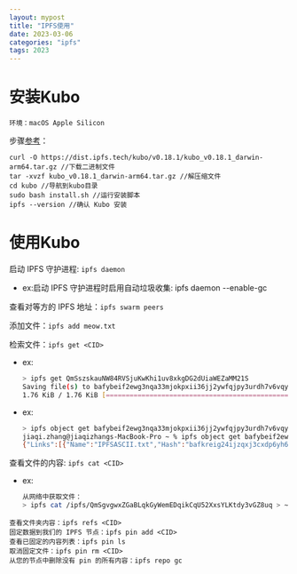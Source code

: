 ```yaml
---
layout: mypost
title: "IPFS使用"
date: 2023-03-06
categories: "ipfs"
tags: 2023
---
```


# 安装Kubo

```
环境：macOS Apple Silicon
```

步骤[参考](https://docs.ipfs.tech/install/command-line/#install-official-binary-distributions)：

```
curl -O https://dist.ipfs.tech/kubo/v0.18.1/kubo_v0.18.1_darwin-arm64.tar.gz //下载二进制文件
tar -xvzf kubo_v0.18.1_darwin-arm64.tar.gz //解压缩文件
cd kubo //导航到kubo目录
sudo bash install.sh //运行安装脚本
ipfs --version //确认 Kubo 安装
```

# 使用Kubo

启动 IPFS 守护进程: ``ipfs daemon ``

- ex:启动 IPFS 守护进程时启用自动垃圾收集: ipfs daemon --enable-gc 

查看对等方的 IPFS 地址：``ipfs swarm peers``

添加文件：``ipfs add meow.txt``

检索文件：``ipfs get <CID>``

- ex:

  ```bash
  > ipfs get QmSszskauNW84RVSjuKwKhi1uv8xkgDG2dUiaWEZaMM21S
  Saving file(s) to bafybeif2ewg3nqa33mjokpxii36jj2ywfqjpy3urdh7v6vqyfjoocvgy3a
  1.76 KiB / 1.76 KiB [==============================================] 100.00% 0s
  ```

- ex:

  ```bash
  > ipfs object get bafybeif2ewg3nqa33mjokpxii36jj2ywfqjpy3urdh7v6vqyfjoocvgy3a
  jiaqi.zhang@jiaqizhangs-MacBook-Pro ~ % ipfs object get bafybeif2ewg3nqa33mjokpxii36jj2ywfqjpy3urdh7v6vqyfjoocvgy3a
  {"Links":[{"Name":"IPFSASCII.txt","Hash":"bafkreig24ijzqxj3cxdp6yh6ia2ysxzvxsfnd6rzahxxjv6ofcuix52wtq","Size":1296}],"Data":"\u0008\u0001"}
  ```

查看文件的内容: ``ipfs cat <CID>``

- ex:

  ```bash
  从网络中获取文件：
  > ipfs cat /ipfs/QmSgvgwxZGaBLqkGyWemEDqikCqU52XxsYLKtdy3vGZ8uq > ~/Desktop/spaceship-launch.jpg
  ```

```
查看文件夹内容：ipfs refs <CID>
固定数据到我们的 IPFS 节点：ipfs pin add <CID>
查看已固定的内容列表：ipfs pin ls
取消固定文件：ipfs pin rm <CID>
从您的节点中删除没有 pin 的所有内容：ipfs repo gc
```



